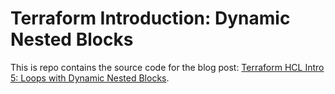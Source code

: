 # Terraform Introduction: Dynamic Nested Blocks

This is repo contains the source code for the blog post: [Terraform HCL Intro 5: Loops with Dynamic Nested Blocks](https://blog.boltops.com/2020/10/05/terraform-hcl-loops-with-dynamic-block).
